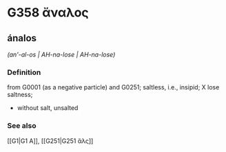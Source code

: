 # G358 ἄναλος

## ánalos

_(an'-al-os | AH-na-lose | AH-na-lose)_

### Definition

from G0001 (as a negative particle) and G0251; saltless, i.e., insipid; X lose saltness; 

- without salt, unsalted

### See also

[[G1|G1 Α]], [[G251|G251 ἅλς]]
